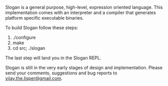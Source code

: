 Slogan is a general purpose, high-level, expression oriented language.
This implementation comes with an interpreter and a compiler that generates 
platform specific executable binaries.

To build Slogan follow these steps:

 
  1. ./configure
  2. make
  3. cd src; ./slogan

The last step will land you in the Slogan REPL.

Slogan is still in the very early stages of design and implementation.
Please send your comments, suggestions and bug reports to vijay.the.lisper@gmail.com.